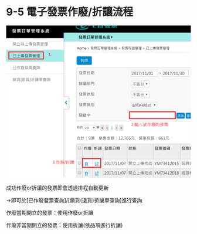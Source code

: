 # 9-5 電子發票作廢/折讓流程

![](../.gitbook/assets/951.png)

成功作廢or折讓的發票即會透過排程自動更新

→即可於\[已作廢發票查詢\]/\[銷貨\(退貨\)折讓單查詢\]進行查詢

作廢當期開立的發票：使用作廢or折讓

作廢非當期開立的發票：使用折讓\(依品項進行折讓\)

